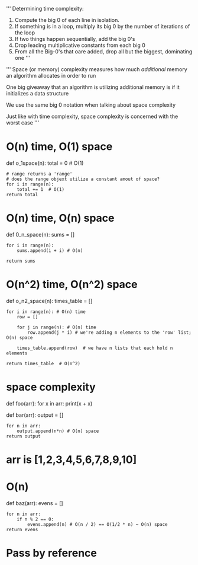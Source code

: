 '''
Determining time complexity:

1. Compute the big 0 of each line in isolation.
2. If something is in a loop, multiply its big 0 by the number of iterations of the loop
3. If two things happen sequentially, add the big 0's
4. Drop leading multiplicative constants from each big 0
5. From all the Big-0's that oare added, drop all but the biggest, dominating one
'''

'''
Space (or memory) complexity measures how much _additional_ memory an algorithm allocates in order to run

One big giveaway that an algorithm is utilizing additional memory is if it initializes a data structure

We use the same big 0 notation when talking about space complexity

Just like with time complexity, space complexity is concerned with the worst case
'''

# O(n) time, O(1) space
def o_1space(n):
    total = 0  # O(1)

    # range returns a 'range'
    # does the range objext utilize a constant amout of space?
    for i in range(n):
        total += 1  # O(1)
    return total

# O(n) time, O(n) space
def 0_n_space(n):
    sums = []

    for i in range(n):
        sums.append(i + i) # O(n)

    return sums

# O(n^2) time, O(n^2) space
def o_n2_space(n):
    times_table = []

    for i in range(n): # O(n) time
        row = []

        for j in range(n): # O(n) time
            row.append(j * i) # we're adding n elements to the 'row' list; O(n) space

        times_table.append(row)  # we have n lists that each hold n elements

    return times_table  # O(n^2)
    

# space complexity 


def foo(arr):
    for x in arr:
        print(x + x)

def bar(arr):
    output = []

    for n in arr:
        output.append(n*n) # O(n) space
    return output


# arr is [1,2,3,4,5,6,7,8,9,10]
# O(n)

def baz(arr):
    evens = []

    for n in arr:
        if n % 2 == 0:
            evens.append(n) # O(n / 2) == O(1/2 * n) ~ O(n) space
    return evens


# Pass by reference